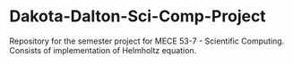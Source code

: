 # Dakota-Dalton-Sci-Comp-Project
Repository for the semester project for MECE 53-7 - Scientific Computing. Consists of implementation of Helmholtz equation.
